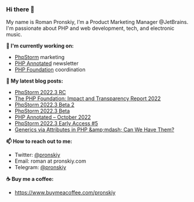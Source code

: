 ### Hi there 👋

My name is Roman Pronskiy, I’m a Product Marketing Manager @JetBrains. I'm passionate about PHP and web development, tech, and electronic music.

**👷 I'm currently working on:**
- [PhpStorm](https://jetbrains.com/phpstorm/) marketing
- [PHP Annotated](https://info.jetbrains.com/PHP-Annotated-Subscription.html) newsletter
- [PHP Foundation](http://thephp.foundation/) coordination

**📜 My latest blog posts:**
<!-- BLOG-POST-LIST:START -->
- [PhpStorm 2022.3 RC](https://blog.jetbrains.com/phpstorm/2022/11/phpstorm-2022-3-rc)
- [The PHP Foundation: Impact and Transparency Report 2022](https://thephp.foundation/blog/2022/11/22/transparency-and-impact-report-2022/)
- [PhpStorm 2022.3 Beta 2](https://blog.jetbrains.com/phpstorm/2022/11/phpstorm-2022-3-beta-2)
- [PhpStorm 2022.3 Beta](https://blog.jetbrains.com/phpstorm/2022/11/phpstorm-2022-3-beta)
- [PHP Annotated – October 2022](https://blog.jetbrains.com/phpstorm/2022/11/php-annotated-october-2022)
- [PhpStorm 2022.3 Early Access #5](https://blog.jetbrains.com/phpstorm/2022/11/phpstorm-2022-3-early-access-5)
- [Generics via Attributes in PHP &amp;amp;mdash; Can We Have Them?](https://pronskiy.com/blog/generics-via-attributes-in-php/)
<!-- BLOG-POST-LIST:END -->

**📫 How to reach out to me:**
- Twitter: [@pronskiy](https://twitter.com/pronskiy)
- Email: roman at pronskiy.com
- Telegram: [@pronskiy](https://t.me/pronskiy)

**☕️ Buy me a coffee:**
- https://www.buymeacoffee.com/pronskiy

<!--
- 💬 Ask me about [PhpStorm](https://www.jetbrains.com/phpstorm/) and PHP.

Here are some ideas to get you started:

- 🔭 I’m currently working on ...
- 🌱 I’m currently learning ...
- 👯 I’m looking to collaborate on ...
- 🤔 I’m looking for help with ...
- 💬 Ask me about ...
- 📫 How to reach me: ...
- 😄 Pronouns: ...
- ⚡ Fun fact: ...
-->

